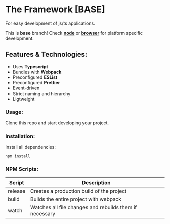 # The Framework [BASE]
For easy development of js/ts applications.

This is **base** branch! Check [**node**](https://github.com/Azarattum/TheFramework/tree/node) or [**browser**](https://github.com/Azarattum/TheFramework/tree/browser) for platform specific development.

## Features & Technologies:
  - Uses **Typescript**
  - Bundles with **Webpack**
  - Preconfigured **ESList**
  - Preconfigured **Prettier**
  - Event-driven
  - Strict naming and hierarchy
  - Ligtweight

### Usage:
Clone this repo and start developing your project.

### Installation: 
Install all dependencies:
```sh
npm install
```

### NPM Scripts:
| Script  | Description                                             |
| ------- | ------------------------------------------------------- |
| release | Creates a production build of the project               |
| build   | Builds the entire project with webpack                  |
| watch   | Watches all file changes and rebuilds them if necessary |